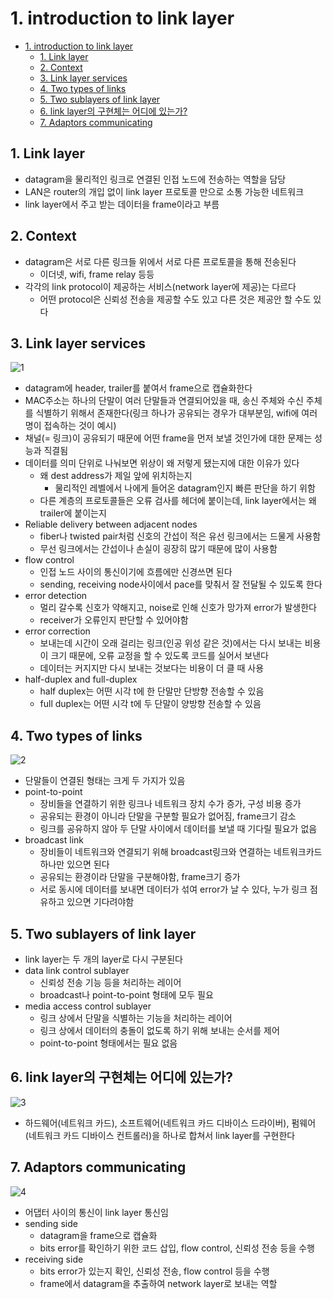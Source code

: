 # 1. introduction to link layer

<!--ts-->

- [1. introduction to link layer](#1-introduction-to-link-layer)
  - [1. Link layer](#1-link-layer)
  - [2. Context](#2-context)
  - [3. Link layer services](#3-link-layer-services)
  - [4. Two types of links](#4-two-types-of-links)
  - [5. Two sublayers of link layer](#5-two-sublayers-of-link-layer)
  - [6. link layer의 구현체는 어디에 있는가?](#6-link-layer의-구현체는-어디에-있는가)
  - [7. Adaptors communicating](#7-adaptors-communicating)

<!-- Created by https://github.com/ekalinin/github-markdown-toc -->
<!-- Added by: sungminyou, at: 2022년 7월 29일 금요일 13시 50분 45초 KST -->

<!--te-->

## 1. Link layer

- datagram을 물리적인 링크로 연결된 인접 노드에 전송하는 역할을 담당
- LAN은 router의 개입 없이 link layer 프로토콜 만으로 소통 가능한 네트워크
- link layer에서 주고 받는 데이터을 frame이라고 부름

## 2. Context

- datagram은 서로 다른 링크들 위에서 서로 다른 프로토콜을 통해 전송된다
  - 이더넷, wifi, frame relay 등등
- 각각의 link protocol이 제공하는 서비스(network layer에 제공)는 다르다
  - 어떤 protocol은 신뢰성 전송을 제공할 수도 있고 다른 것은 제공안 할 수도 있다

## 3. Link layer services

![1](https://user-images.githubusercontent.com/48282185/181684982-6c2554fe-b355-4c2e-8686-896a8da052e2.png)

- datagram에 header, trailer를 붙여서 frame으로 캡슐화한다
- MAC주소는 하나의 단말이 여러 단말들과 연결되어있을 때, 송신 주체와 수신 주체를 식별하기 위해서 존재한다(링크 하나가 공유되는 경우가 대부분임, wifi에 여러 명이 접속하는 것이 예시)
- 채널(= 링크)이 공유되기 때문에 어떤 frame을 먼저 보낼 것인가에 대한 문제는 성능과 직결됨
- 데이터를 의미 단위로 나눠보면 위상이 왜 저렇게 됐는지에 대한 이유가 있다
  - 왜 dest address가 제일 앞에 위치하는지
    - 물리적인 레벨에서 나에게 들어온 datagram인지 빠른 판단을 하기 위함
  - 다른 계층의 프로토콜들은 오류 검사를 헤더에 붙이는데, link layer에서는 왜 trailer에 붙이는지
- Reliable delivery between adjacent nodes
  - fiber나 twisted pair처럼 신호의 간섭이 적은 유선 링크에서는 드물게 사용함
  - 무선 링크에서는 간섭이나 손실이 굉장히 많기 때문에 많이 사용함
- flow control
  - 인접 노드 사이의 통신이기에 흐름에만 신경쓰면 된다
  - sending, receiving node사이에서 pace를 맞춰서 잘 전달될 수 있도록 한다
- error detection
  - 멀리 갈수록 신호가 약해지고, noise로 인해 신호가 망가져 error가 발생한다
  - receiver가 오류인지 판단할 수 있어야함
- error correction
  - 보내는데 시간이 오래 걸리는 링크(인공 위성 같은 것)에서는 다시 보내는 비용이 크기 때문에, 오류 교정을 할 수 있도록 코드를 실어서 보낸다
  - 데이터는 커지지만 다시 보내는 것보다는 비용이 더 클 때 사용
- half-duplex and full-duplex
  - half duplex는 어떤 시각 t에 한 단말만 단방향 전송할 수 있음
  - full duplex는 어떤 시각 t에 두 단말이 양방향 전송할 수 있음

## 4. Two types of links

![2](https://user-images.githubusercontent.com/48282185/181684979-28ca66ff-c089-4092-932d-a719dfa002d4.png)

- 단말들이 연결된 형태는 크게 두 가지가 있음
- point-to-point
  - 장비들을 연결하기 위한 링크나 네트워크 장치 수가 증가, 구성 비용 증가
  - 공유되는 환경이 아니라 단말을 구분할 필요가 없어짐, frame크기 감소
  - 링크를 공유하지 않아 두 단말 사이에서 데이터를 보낼 때 기다릴 필요가 없음
- broadcast link
  - 장비들이 네트워크와 연결되기 위해 broadcast링크와 연결하는 네트워크카드 하나만 있으면 된다
  - 공유되는 환경이라 단말을 구분해야함, frame크기 증가
  - 서로 동시에 데이터를 보내면 데이터가 섞여 error가 날 수 있다, 누가 링크 점유하고 있으면 기다려야함

## 5. Two sublayers of link layer

- link layer는 두 개의 layer로 다시 구분된다
- data link control sublayer
  - 신뢰성 전송 기능 등을 처리하는 레이어
  - broadcast나 point-to-point 형태에 모두 필요
- media access control sublayer
  - 링크 상에서 단말을 식별하는 기능을 처리하는 레이어
  - 링크 상에서 데이터의 충돌이 없도록 하기 위해 보내는 순서를 제어
  - point-to-point 형태에서는 필요 없음

## 6. link layer의 구현체는 어디에 있는가?

![3](https://user-images.githubusercontent.com/48282185/181684976-87f92e76-d574-48c0-a936-5c782dad3b5b.png)

- 하드웨어(네트워크 카드), 소프트웨어(네트워크 카드 디바이스 드라이버), 펌웨어(네트워크 카드 디바이스 컨트롤러)을 하나로 합쳐서 link layer를 구현한다

## 7. Adaptors communicating

![4](https://user-images.githubusercontent.com/48282185/181684964-9ad30b84-bb64-4816-b8f5-3a11f282354a.png)

- 어댑터 사이의 통신이 link layer 통신임
- sending side
  - datagram을 frame으로 캡슐화
  - bits error를 확인하기 위한 코드 삽입, flow control, 신뢰성 전송 등을 수행
- receiving side
  - bits error가 있는지 확인, 신뢰성 전송, flow control 등을 수행
  - frame에서 datagram을 추출하여 network layer로 보내는 역할
